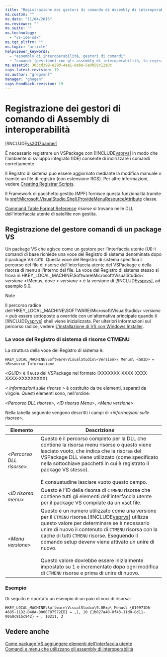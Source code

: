 ```yaml
---
title: "Registrazione dei gestori di comando di Assembly di interoperabilit&#224; | Microsoft Docs"
ms.custom: ""
ms.date: "11/04/2016"
ms.reviewer: ""
ms.suite: ""
ms.technology: 
  - "vs-ide-sdk"
ms.tgt_pltfrm: ""
ms.topic: "article"
helpviewer_keywords: 
  - "assembly di interoperabilità, gestori di comandi"
  - "comandi (gestione) con gli assembly di interoperabilità, la registrazione"
ms.assetid: 303cd399-e29d-4ea1-8abe-5e0b59c12a0c
caps.latest.revision: 19
ms.author: "gregvanl"
manager: "ghogen"
caps.handback.revision: 19
---
```

# Registrazione dei gestori di comando di Assembly di interoperabilit&#224;
[!INCLUDE[vs2017banner](../../code-quality/includes/vs2017banner.md)]

È necessario registrare un VSPackage con [!INCLUDE[vsprvs](../../code-quality/includes/vsprvs_md.md)] in modo che l'ambiente di sviluppo integrato \(IDE\) consente di indirizzare i comandi correttamente.  
  
 Il Registro di sistema può essere aggiornato mediante la modifica manuale o tramite un file di registro \(con estensione RGS\). Per altre informazioni, vedere [Creating Registrar Scripts](/visual-cpp/atl/creating-registrar-scripts).  
  
 Il Framework di pacchetto gestito \(MPF\) fornisce questa funzionalità tramite la <xref:Microsoft.VisualStudio.Shell.ProvideMenuResourceAttribute> classe.  
  
 [Command Table Format Reference](http://msdn.microsoft.com/it-it/09e9c6ef-9863-48de-9483-d45b7b7c798f) risorse si trovano nelle DLL dell'interfaccia utente di satellite non gestita.  
  
## Registrazione del gestore comandi di un package VS  
 Un package VS che agisce come un gestore per l'interfaccia utente \(UI\)\-i comandi di base richiede una voce del Registro di sistema denominata dopo il package VS `GUID`. Questa voce del Registro di sistema specifica il percorso del file di risorse dell'interfaccia utente del VSPackage e della risorsa di menu all'interno del file. La voce del Registro di sistema stesso si trova in HKEY\_LOCAL\_MACHINE\\Software\\Microsoft\\VisualStudio\\*\< versione \>*\\Menus, dove *\< versione \>* è la versione di [!INCLUDE[vsprvs](../../code-quality/includes/vsprvs_md.md)], ad esempio 9.0.  
  
> [!NOTE]
>  Il percorso radice dell'HKEY\_LOCAL\_MACHINE\\SOFTWARE\\Microsoft\\VisualStudio\\*\< versione \>* può essere sottoposto a override con un'alternativa principale quando il [!INCLUDE[vsprvs](../../code-quality/includes/vsprvs_md.md)] shell viene inizializzata. Per ulteriori informazioni sul percorso radice, vedere [L'installazione di VS con Windows Installer](../../extensibility/internals/installing-vspackages-with-windows-installer.md).  
  
### La voce del Registro di sistema di risorse CTMENU  
 La struttura della voce del Registro di sistema è:  
  
```  
HKEY_LOCAL_MACHINE\Software\VisualStudio\<Version>\ Menus\ <GUID> = <Resource Information>  
```  
  
 \<*GUID*\> è il `GUID` del VSPackage nel formato {XXXXXXX\-XXXX\-XXXX\-XXXX\-XXXXXXXXX}.  
  
 *\< informazioni sulle risorse \>* è costituito da tre elementi, separati da virgole. Questi elementi sono, nell'ordine:  
  
 \<*Percorso DLL risorse*\>, \<*ID risorsa Menu*\>, \<*Menu versione*\>  
  
 Nella tabella seguente vengono descritti i campi di \<*informazioni sulle risorse*\>.  
  
|Elemento|Descrizione|  
|--------------|-----------------|  
|\<*Percorso DLL risorse*\>|Questo è il percorso completo per la DLL che contiene la risorsa menu risorse o questo viene lasciato vuoto, che indica che la risorsa del VSPackage DLL viene utilizzato \(come specificato nella sottochiave pacchetti in cui è registrato il package VS stesso\).<br /><br /> È consuetudine lasciare vuoto questo campo.|  
|\<*ID risorsa menu*\>|Questo è l'ID della risorsa di `CTMENU` risorse che contiene tutti gli elementi dell'interfaccia utente per il package VS compilate da un [vsct](../../extensibility/internals/visual-studio-command-table-dot-vsct-files.md) file.|  
|\<*Menu versione*\>|Questo è un numero utilizzato come una versione per il `CTMENU` risorse.[!INCLUDE[vsprvs](../../code-quality/includes/vsprvs_md.md)] utilizza questo valore per determinare se è necessario unire di nuovo il contenuto di `CTMENU` risorsa con la cache di tutti `CTMENU` risorse. Eseguendo il comando setup devenv viene attivato un unire di nuovo.<br /><br /> Questo valore dovrebbe essere inizialmente impostato su 1 e incrementato dopo ogni modifica di `CTMENU` risorse e prima di unire di nuovo.|  
  
### Esempio  
 Di seguito è riportato un esempio di un paio di voci di risorsa:  
  
```  
HKEY_LOCAL_MACHINE\Software\VisualStudio\9.0Exp\ Menus\ {019971D6-4685-11D2-B48A-0000F87572EB} = ,1, 10 {1b027a40-8f43-11d0-8d11-00a0c91bc942} = , 10211, 3  
```  
  
## Vedere anche  
 [Come package VS aggiungere elementi dell'interfaccia utente](../../extensibility/internals/how-vspackages-add-user-interface-elements.md)   
 [Comandi e menu che utilizzano gli assembly di interoperabilità](../../extensibility/internals/commands-and-menus-that-use-interop-assemblies.md)